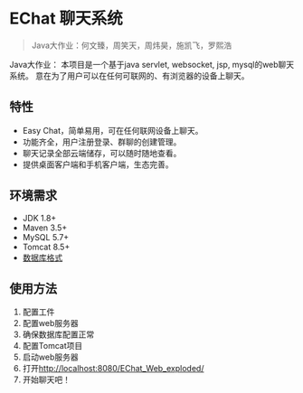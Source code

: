 # EChat 聊天系统
> Java大作业：何文臻，周笑天，周炜昊，施凯飞，罗熙浩

Java大作业：
本项目是一个基于java servlet, websocket, jsp, mysql的web聊天系统。
意在为了用户可以在任何可联网的、有浏览器的设备上聊天。

## 特性
* Easy Chat，简单易用，可在任何联网设备上聊天。
* 功能齐全，用户注册登录、群聊的创建管理。
* 聊天记录全部云端储存，可以随时随地查看。
* 提供桌面客户端和手机客户端，生态完善。

## 环境需求
* JDK 1.8+
* Maven 3.5+
* MySQL 5.7+
* Tomcat 8.5+
* [数据库格式](src/main/java/entity/sql/DatabaseStructure.java)

## 使用方法
1. 配置工件
2. 配置web服务器
3. 确保数据库配置正常
4. 配置Tomcat项目
5. 启动web服务器
6. 打开[http://localhost:8080/EChat_Web_exploded/](http://localhost:8080/EChat_Web_exploded/)
7. 开始聊天吧！